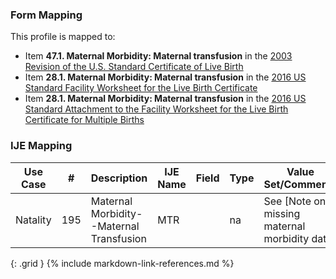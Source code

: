 ### Form Mapping
This profile is mapped to:
 * Item **47.1. Maternal Morbidity: Maternal transfusion** in the [2003 Revision of the U.S. Standard Certificate of Live Birth](https://www.cdc.gov/nchs/data/dvs/birth11-03final-ACC.pdf)
 * Item **28.1. Maternal Morbidity: Maternal transfusion** in the [2016 US Standard Facility Worksheet for the Live Birth Certificate](https://www.cdc.gov/nchs/data/dvs/facility-worksheet-2016-508.pdf)
 * Item **28.1. Maternal Morbidity: Maternal transfusion** in the [2016 US Standard Attachment to the Facility Worksheet for the Live Birth Certificate for Multiple Births](https://www.cdc.gov/nchs/data/dvs/multiple-births-worksheet-2016.pdf)

### IJE Mapping

| **Use Case** |  **#**   |  **Description**  | **IJE Name**  |  **Field**  |  **Type**  | **Value Set/Comments**  |
| :---------: | --------------- | ------------ | ------------- | ---------- | ---------- | -------------- |
| Natality | 195 | Maternal Morbidity--Maternal Transfusion | MTR |  |na |See [Note on missing maternal morbidity data] |
{: .grid }
{% include markdown-link-references.md %}
